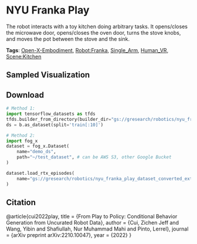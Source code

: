 # NYU Franka Play

The robot interacts with a toy kitchen doing arbitrary tasks. It opens/closes the microwave door, opens/closes the oven door, turns the stove knobs, and moves the pot between the stove and the sink.

**Tags**: [Open-X-Embodiment](./pages/tags/Open-X-Embodiment.md), [Robot:Franka](./pages/tags/Robot:Franka.md), [Single_Arm](./pages/tags/Single_Arm.md), [Human_VR](./pages/tags/Human_VR.md), [Scene:Kitchen](./pages/tags/Scene:Kitchen.md)

## Sampled Visualization



## Download


```python
# Method 1: 
import tensorflow_datasets as tfds
tfds.builder_from_directory(builder_dir="gs://gresearch/robotics/nyu_franka_play_dataset_converted_externally_to_rlds/0.1.0")
ds = b.as_dataset(split='train[:10]')

# Method 2:
import fog_x
dataset = fog_x.Dataset(
    name="demo_ds",
    path="~/test_dataset", # can be AWS S3, other Google Bucket
)  

dataset.load_rtx_episodes(
    name="gs://gresearch/robotics/nyu_franka_play_dataset_converted_externally_to_rlds/0.1.0",
)
```


## Citation

@article{cui2022play,
  title   = {From Play to Policy: Conditional Behavior Generation from Uncurated Robot Data},
  author  = {Cui, Zichen Jeff and Wang, Yibin and Shafiullah, Nur Muhammad Mahi and Pinto, Lerrel},
  journal = {arXiv preprint arXiv:2210.10047},
  year    = {2022}
}